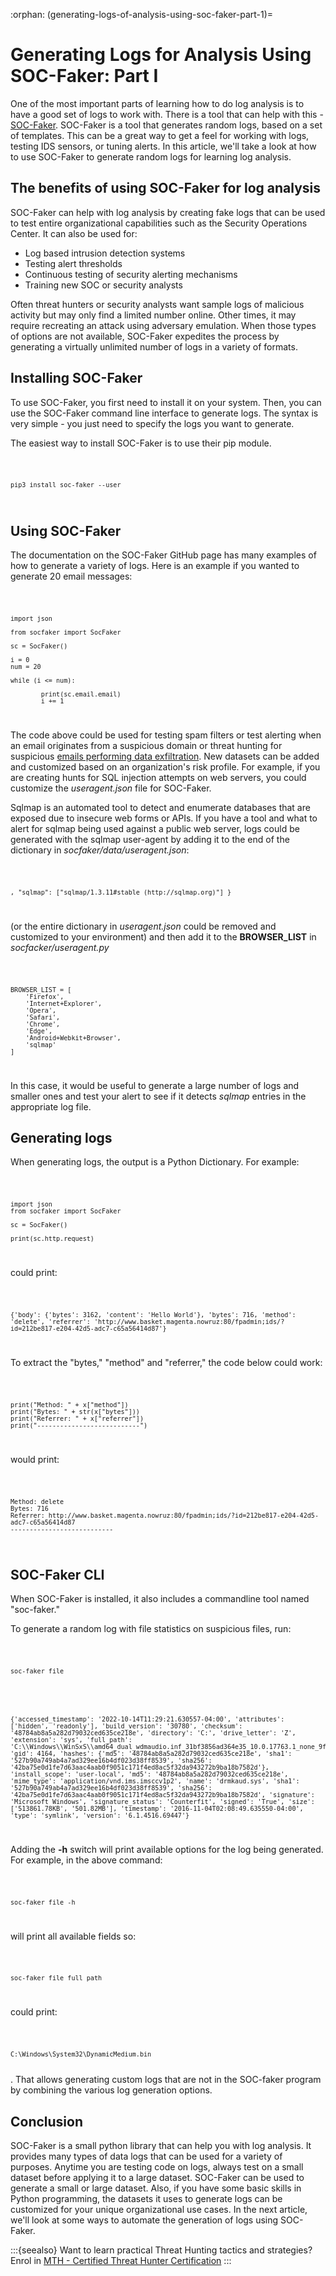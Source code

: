 :orphan:
(generating-logs-of-analysis-using-soc-faker-part-1)=

# Generating Logs for Analysis Using SOC-Faker: Part I

One of the most important parts of learning how to do log analysis is to have a good set of logs to work with. There is a tool that can help with this - [SOC-Faker](https://github.com/swimlane/soc-faker). SOC-Faker is a tool that generates random logs, based on a set of templates. This can be a great way to get a feel for working with logs, testing IDS sensors, or tuning alerts. In this article, we'll take a look at how to use SOC-Faker to generate random logs for learning log analysis.

## The benefits of using SOC-Faker for log analysis 

SOC-Faker can help with log analysis by creating fake logs that can be used to test entire organizational capabilities such as the Security Operations Center.  It can also be used for:
- Log based intrusion detection systems
- Testing alert thresholds
- Continuous testing of security alerting mechanisms
- Training new SOC or security analysts

Often threat hunters or security analysts want sample logs of malicious activity but may only find a limited number online.  Other times, it may require recreating an attack using adversary emulation.  When those types of options are not available, SOC-Faker expedites the process by generating a virtually unlimited number of logs in a variety of formats.

## Installing SOC-Faker

To use SOC-Faker, you first need to install it on your system. Then, you can use the SOC-Faker command line interface to generate logs. The syntax is very simple - you just need to specify the logs you want to generate.

The easiest way to install SOC-Faker is to use their pip module.

<code>

    pip3 install soc-faker --user

</code>

## Using SOC-Faker

The documentation on the SOC-Faker GitHub page has many examples of how to generate a variety of logs.  Here is an example if you wanted to generate 20 email messages:

<code>
    
    import json

    from socfaker import SocFaker

    sc = SocFaker()

    i = 0
    num = 20

    while (i <= num):
            
            print(sc.email.email)
            i += 1
</code>

The code above could be used for testing spam filters or test alerting when an email originates from a suspicious domain or threat hunting for suspicious [emails performing data exfiltration](https://library.mosse-institute.com/articles/2022/04/email-another-source-for-data-exfiltration/email-another-source-for-data-exfiltration.html#email-another-source-for-data-exfiltration).  New datasets can be added and customized based on an organization's risk profile.  For example, if you are creating hunts for SQL injection attempts on web servers, you could customize the *useragent.json* file for SOC-Faker.

Sqlmap is an automated tool to detect and enumerate databases that are exposed due to insecure web forms or APIs. If you have a tool and what to alert for sqlmap being used against a public web server, logs could be generated with the sqlmap user-agent by adding it to the end of the dictionary in *socfaker/data/useragent.json*:

<code>

    , "sqlmap": ["sqlmap/1.3.11#stable (http://sqlmap.org)"] }
    
</code>

(or the entire dictionary in *useragent.json* could be removed and customized to your environment) and then add it to the **BROWSER_LIST** in *socfacker/useragent.py*

<code>
    
    BROWSER_LIST = [
        'Firefox', 
        'Internet+Explorer', 
        'Opera', 
        'Safari', 
        'Chrome', 
        'Edge', 
        'Android+Webkit+Browser',
        'sqlmap'
    ]
</code>

In this case, it would be useful to generate a large number of logs and smaller ones and test your alert to see if it detects *sqlmap* entries in the appropriate log file.

## Generating logs

When generating logs, the output is a Python Dictionary.  For example:

<code>

    import json
    from socfaker import SocFaker

    sc = SocFaker()

    print(sc.http.request)

</code>

could print:

<code>

    {'body': {'bytes': 3162, 'content': 'Hello World'}, 'bytes': 716, 'method': 'delete', 'referrer': 'http://www.basket.magenta.nowruz:80/fpadmin;ids/?id=212be817-e204-42d5-adc7-c65a56414d87'}

</code>

To extract the "bytes," "method" and "referrer," the code below could work:

<code>
    
    print("Method: " + x["method"])
    print("Bytes: " + str(x["bytes"]))
    print("Referrer: " + x["referrer"])
    print("---------------------------")

</code>

would print:

<code>

    Method: delete
    Bytes: 716
    Referrer: http://www.basket.magenta.nowruz:80/fpadmin;ids/?id=212be817-e204-42d5-adc7-c65a56414d87
    ---------------------------

</code>

## SOC-Faker CLI

When SOC-Faker is installed, it also includes a commandline tool named "soc-faker."

To generate a random log with file statistics on suspicious files, run:

<code>

    soc-faker file

</code>

<code>

    {'accessed_timestamp': '2022-10-14T11:29:21.630557-04:00', 'attributes': ['hidden', 'readonly'], 'build_version': '30780', 'checksum': '48784ab8a5a282d79032ced635ce218e', 'directory': 'C:', 'drive_letter': 'Z', 'extension': 'sys', 'full_path': 'C:\\Windows\\WinSxS\\amd64_dual_wdmaudio.inf_31bf3856ad364e35_10.0.17763.1_none_9f91a9d8a3e03bbe\\drmkaud.sys', 'gid': 4164, 'hashes': {'md5': '48784ab8a5a282d79032ced635ce218e', 'sha1': '527b90a749ab4a7ad329ee16b4df023d38ff8539', 'sha256': '42ba75e0d1fe7d63aac4aab0f9051c171f4ed8ac5f32da943272b9ba18b7582d'}, 'install_scope': 'user-local', 'md5': '48784ab8a5a282d79032ced635ce218e', 'mime_type': 'application/vnd.ims.imsccv1p2', 'name': 'drmkaud.sys', 'sha1': '527b90a749ab4a7ad329ee16b4df023d38ff8539', 'sha256': '42ba75e0d1fe7d63aac4aab0f9051c171f4ed8ac5f32da943272b9ba18b7582d', 'signature': 'Microsoft Windows', 'signature_status': 'Counterfit', 'signed': 'True', 'size': ['513861.78KB', '501.82MB'], 'timestamp': '2016-11-04T02:08:49.635550-04:00', 'type': 'symlink', 'version': '6.1.4516.69447'}
</code>

Adding the **-h** switch will print available options for the log being generated.  For example, in the above command:

<code>

    soc-faker file -h

</code>

will print all available fields so:

<code>

    soc-faker file full_path

</code>

could print:

<code>

    C:\Windows\System32\DynamicMedium.bin

</code>
.  That allows generating custom logs that are not in the SOC-faker program by combining the various log generation options.

## Conclusion

SOC-Faker is a small python library that can help you with log analysis. It provides many types of data logs that can be used for a variety of purposes.  Anytime you are testing code on logs, always test on a small dataset before applying it to a large dataset. SOC-Faker can be used to generate a small or large dataset.  Also, if you have some basic skills in Python programming, the datasets it uses to generate logs can be customized for your unique organizational use cases.  In the next article, we'll look at some ways to automate the generation of logs using SOC-Faker.

:::{seealso}
Want to learn practical Threat Hunting tactics and strategies? Enrol in [MTH - Certified Threat Hunter Certification](https://www.mosse-institute.com/certifications/mth-certified-threat-hunter.html)
:::